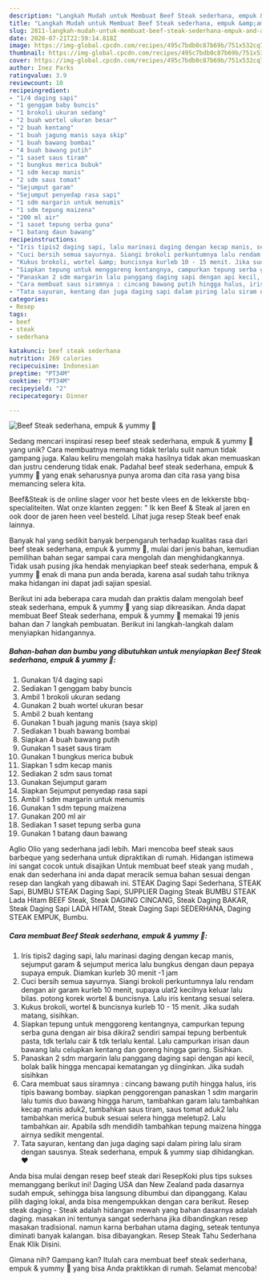 ```yaml
---
description: "Langkah Mudah untuk Membuat Beef Steak sederhana, empuk &amp;amp; yummy 🤗 Anti Gagal"
title: "Langkah Mudah untuk Membuat Beef Steak sederhana, empuk &amp;amp; yummy 🤗 Anti Gagal"
slug: 2811-langkah-mudah-untuk-membuat-beef-steak-sederhana-empuk-and-amp-yummy-anti-gagal
date: 2020-07-21T22:59:14.818Z
image: https://img-global.cpcdn.com/recipes/495c7bdb0c87b69b/751x532cq70/beef-steak-sederhana-empuk-yummy-🤗-foto-resep-utama.jpg
thumbnail: https://img-global.cpcdn.com/recipes/495c7bdb0c87b69b/751x532cq70/beef-steak-sederhana-empuk-yummy-🤗-foto-resep-utama.jpg
cover: https://img-global.cpcdn.com/recipes/495c7bdb0c87b69b/751x532cq70/beef-steak-sederhana-empuk-yummy-🤗-foto-resep-utama.jpg
author: Inez Parks
ratingvalue: 3.9
reviewcount: 10
recipeingredient:
- "1/4 daging sapi"
- "1 genggam baby buncis"
- "1 brokoli ukuran sedang"
- "2 buah wortel ukuran besar"
- "2 buah kentang"
- "1 buah jagung manis saya skip"
- "1 buah bawang bombai"
- "4 buah bawang putih"
- "1 saset saus tiram"
- "1 bungkus merica bubuk"
- "1 sdm kecap manis"
- "2 sdm saus tomat"
- "Sejumput garam"
- "Sejumput penyedap rasa sapi"
- "1 sdm margarin untuk menumis"
- "1 sdm tepung maizena"
- "200 ml air"
- "1 saset tepung serba guna"
- "1 batang daun bawang"
recipeinstructions:
- "Iris tipis2 daging sapi, lalu marinasi daging dengan kecap manis, sejumput garam &amp; sejumput merica lalu bungkus dengan daun pepaya supaya empuk. Diamkan kurleb 30 menit -1 jam"
- "Cuci bersih semua sayurnya. Siangi brokoli perkuntumnya lalu rendam dengan air garam kurleb 10 menit, supaya ulat2 kecilnya keluar lalu bilas. potong korek wortel &amp; buncisnya. Lalu iris kentang sesuai selera."
- "Kukus brokoli, wortel &amp; buncisnya kurleb 10 - 15 menit. Jika sudah matang, sisihkan."
- "Siapkan tepung untuk menggoreng kentangnya, campurkan tepung serba guna dengan air bisa dikira2 sendiri sampai tepung berbentuk pasta, tdk terlalu cair &amp; tdk terlalu kental. Lalu campurkan irisan daun bawang lalu celupkan kentang dan goreng hingga garing. Sisihkan."
- "Panaskan 2 sdm margarin lalu panggang daging sapi dengan api kecil, bolak balik hingga mencapai kematangan yg diinginkan. Jika sudah sisihkan"
- "Cara membuat saus siramnya : cincang bawang putih hingga halus, iris tipis bawang bombay. siapkan penggorengan panaskan 1 sdm margarin lalu tumis duo bawang hingga harum, tambahkan garam lalu tambahkan kecap manis aduk2, tambahkan saus tiram, saus tomat aduk2 lalu tambahkan merica bubuk sesuai selera hingga meletup2. Lalu tambahkan air. Apabila sdh mendidih tambahkan tepung maizena hingga airnya sedikit mengental."
- "Tata sayuran, kentang dan juga daging sapi dalam piring lalu siram dengan sausnya. Steak sederhana, empuk &amp; yummy siap dihidangkan. ❤"
categories:
- Resep
tags:
- beef
- steak
- sederhana

katakunci: beef steak sederhana 
nutrition: 269 calories
recipecuisine: Indonesian
preptime: "PT34M"
cooktime: "PT34M"
recipeyield: "2"
recipecategory: Dinner

---
```



![Beef Steak sederhana, empuk &amp; yummy 🤗](https://img-global.cpcdn.com/recipes/495c7bdb0c87b69b/751x532cq70/beef-steak-sederhana-empuk-yummy-🤗-foto-resep-utama.jpg)

Sedang mencari inspirasi resep beef steak sederhana, empuk &amp; yummy 🤗 yang unik? Cara membuatnya memang tidak terlalu sulit namun tidak gampang juga. Kalau keliru mengolah maka hasilnya tidak akan memuaskan dan justru cenderung tidak enak. Padahal beef steak sederhana, empuk &amp; yummy 🤗 yang enak seharusnya punya aroma dan cita rasa yang bisa memancing selera kita.

Beef&amp;Steak is de online slager voor het beste vlees en de lekkerste bbq-specialiteiten. Wat onze klanten zeggen: &#34; Ik ken Beef &amp; Steak al jaren en ook door de jaren heen veel besteld. Lihat juga resep Steak beef enak lainnya.

Banyak hal yang sedikit banyak berpengaruh terhadap kualitas rasa dari beef steak sederhana, empuk &amp; yummy 🤗, mulai dari jenis bahan, kemudian pemilihan bahan segar sampai cara mengolah dan menghidangkannya. Tidak usah pusing jika hendak menyiapkan beef steak sederhana, empuk &amp; yummy 🤗 enak di mana pun anda berada, karena asal sudah tahu triknya maka hidangan ini dapat jadi sajian spesial.


Berikut ini ada beberapa cara mudah dan praktis dalam mengolah beef steak sederhana, empuk &amp; yummy 🤗 yang siap dikreasikan. Anda dapat membuat Beef Steak sederhana, empuk &amp; yummy 🤗 memakai 19 jenis bahan dan 7 langkah pembuatan. Berikut ini langkah-langkah dalam menyiapkan hidangannya.

<!--inarticleads1-->

##### Bahan-bahan dan bumbu yang dibutuhkan untuk menyiapkan Beef Steak sederhana, empuk &amp; yummy 🤗:

1. Gunakan 1/4 daging sapi
1. Sediakan 1 genggam baby buncis
1. Ambil 1 brokoli ukuran sedang
1. Gunakan 2 buah wortel ukuran besar
1. Ambil 2 buah kentang
1. Gunakan 1 buah jagung manis (saya skip)
1. Sediakan 1 buah bawang bombai
1. Siapkan 4 buah bawang putih
1. Gunakan 1 saset saus tiram
1. Gunakan 1 bungkus merica bubuk
1. Siapkan 1 sdm kecap manis
1. Sediakan 2 sdm saus tomat
1. Gunakan Sejumput garam
1. Siapkan Sejumput penyedap rasa sapi
1. Ambil 1 sdm margarin untuk menumis
1. Gunakan 1 sdm tepung maizena
1. Gunakan 200 ml air
1. Sediakan 1 saset tepung serba guna
1. Gunakan 1 batang daun bawang


Aglio Olio yang sederhana jadi lebih. Mari mencoba beef steak saus barbeque yang sederhana untuk dipraktikan di rumah. Hidangan istimewa ini sangat cocok untuk disajikan Untuk membuat beef steak yang mudah , enak dan sederhana ini anda dapat meracik semua bahan sesuai dengan resep dan langkah yang dibawah ini. STEAK Daging Sapi Sederhana, STEAK Sapi, BUMBU STEAK Daging Sapi, SUPPLIER Daging Steak BUMBU STEAK Lada Hitam BEEF Steak, Steak DAGING CINCANG, Steak Daging BAKAR, Steak Daging Sapi LADA HITAM, Steak Daging Sapi SEDERHANA, Daging STEAK EMPUK, Bumbu. 

<!--inarticleads2-->

##### Cara membuat Beef Steak sederhana, empuk &amp; yummy 🤗:

1. Iris tipis2 daging sapi, lalu marinasi daging dengan kecap manis, sejumput garam &amp; sejumput merica lalu bungkus dengan daun pepaya supaya empuk. Diamkan kurleb 30 menit -1 jam
1. Cuci bersih semua sayurnya. Siangi brokoli perkuntumnya lalu rendam dengan air garam kurleb 10 menit, supaya ulat2 kecilnya keluar lalu bilas. potong korek wortel &amp; buncisnya. Lalu iris kentang sesuai selera.
1. Kukus brokoli, wortel &amp; buncisnya kurleb 10 - 15 menit. Jika sudah matang, sisihkan.
1. Siapkan tepung untuk menggoreng kentangnya, campurkan tepung serba guna dengan air bisa dikira2 sendiri sampai tepung berbentuk pasta, tdk terlalu cair &amp; tdk terlalu kental. Lalu campurkan irisan daun bawang lalu celupkan kentang dan goreng hingga garing. Sisihkan.
1. Panaskan 2 sdm margarin lalu panggang daging sapi dengan api kecil, bolak balik hingga mencapai kematangan yg diinginkan. Jika sudah sisihkan
1. Cara membuat saus siramnya : cincang bawang putih hingga halus, iris tipis bawang bombay. siapkan penggorengan panaskan 1 sdm margarin lalu tumis duo bawang hingga harum, tambahkan garam lalu tambahkan kecap manis aduk2, tambahkan saus tiram, saus tomat aduk2 lalu tambahkan merica bubuk sesuai selera hingga meletup2. Lalu tambahkan air. Apabila sdh mendidih tambahkan tepung maizena hingga airnya sedikit mengental.
1. Tata sayuran, kentang dan juga daging sapi dalam piring lalu siram dengan sausnya. Steak sederhana, empuk &amp; yummy siap dihidangkan. ❤


Anda bisa mulai dengan resep beef steak dari ResepKoki plus tips sukses memanggang berikut ini! Daging USA dan New Zealand pada dasarnya sudah empuk, sehingga bisa langsung dibumbui dan dipanggang. Kalau pilih daging lokal, anda bisa mengempukkan dengan cara berikut. Resep steak daging - Steak adalah hidangan mewah yang bahan dasarnya adalah daging. masakan ini tentunya sangat sederhana jika dibandingkan resep masakan tradisional. namun karna berbahan utama daging, seteak tentunya diminati banyak kalangan. bisa dibayangkan. Resep Steak Tahu Sederhana Enak Klik Disini. 

Gimana nih? Gampang kan? Itulah cara membuat beef steak sederhana, empuk &amp; yummy 🤗 yang bisa Anda praktikkan di rumah. Selamat mencoba!
